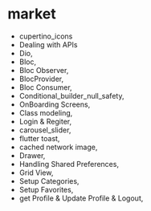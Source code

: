 # market

- cupertino_icons
- Dealing with APIs
- Dio,
- Bloc,
- Bloc Observer,
- BlocProvider,
- Bloc Consumer,
- Conditional_builder_null_safety,
- OnBoarding Screens,
- Class modeling,
- Login & Regiter,
- carousel_slider,
- flutter toast,
- cached network image,
- Drawer,
- Handling Shared Preferences,
- Grid View,
- Setup Categories,
- Setup Favorites,
- get Profile & Update Profile & Logout,
